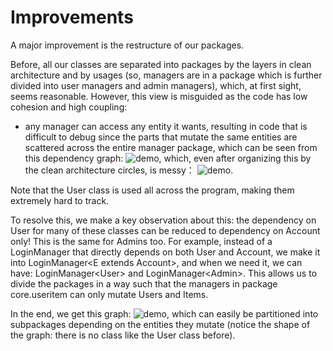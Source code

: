 # Improvements
A major improvement is the restructure of our packages.

Before, all our classes are separated into packages by the layers in clean architecture and by usages (so, managers are in a package which is further divided into user managers and admin managers), which, at first sight, seems reasonable. However, this view is misguided as the code has low cohesion and high coupling:
* any manager can access any entity it wants, resulting in code that is difficult to debug since the parts that mutate the same entities are scattered across the entire manager package, which can be seen from this dependency graph:
![demo](https://user-images.githubusercontent.com/19532712/89972949-2031e000-dc2d-11ea-93c7-f34a2184265a.png), which, even after organizing this by the clean architecture circles, is messy：
![demo](https://user-images.githubusercontent.com/19532712/89973046-5cfdd700-dc2d-11ea-998b-4b22564d9172.png).

Note that the User class is used all across the program, making them extremely hard to track.

To resolve this, we make a key observation about this: the dependency on User for many of these classes can be reduced to dependency on Account only! This is the same for Admins too. For example, instead of a LoginManager that directly depends on both User and Account, we make it into LoginManager\<E extends Account>, and when we need it, we can have: LoginManager\<User> and LoginManager\<Admin>. This allows us to divide the packages in a way such that the managers in package core.useritem can only mutate Users and Items.

In the end, we get this graph:
![demo](https://user-images.githubusercontent.com/19532712/89973414-40ae6a00-dc2e-11ea-8dcb-4bb4a70ed862.png), which can easily be partitioned into subpackages depending on the entities they mutate (notice the shape of the graph: there is no class like the User class before).